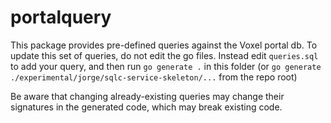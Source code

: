 # portalquery

This package provides pre-defined queries against the Voxel portal db. To update this set of queries, do not edit the go files. Instead edit `queries.sql` to add your query, and then run `go generate .` in this folder (or `go generate ./experimental/jorge/sqlc-service-skeleton/...` from the repo root)

Be aware that changing already-existing queries may change their signatures in the generated code, which may break existing code.
